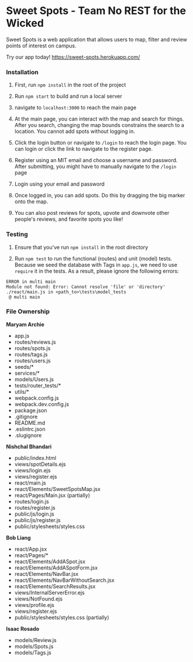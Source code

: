 # Sweet Spots - Team No REST for the Wicked

Sweet Spots is a web application that allows users to map, filter and review points of interest on campus.

Try our app today!
https://sweet-spots.herokuapp.com/

### Installation

1. First, run `npm install` in the root of the project

1. Run `npm start` to build and run a local server

1. navigate to `localhost:3000` to reach the main page

1. At the main page, you can interact with the map and search for things. After you search, changing the map bounds constrains the search to a location. You cannot add spots without logging in.

1. Click the login button or navigate to `/login` to reach the login page. You can
login or click the link to navigate to the register page.

1. Register using an MIT email and choose a username and password. After submitting,
you might have to manually navigate to the `/login` page

1. Login using your email and password

1. Once logged in, you can add spots. Do this by dragging the big marker onto the map.

1. You can also post reviews for spots, upvote and downvote other people's reviews, and favorite spots you like!

### Testing
1. Ensure that you've run `npm install` in the root directory

2. Run `npm test` to run the functional (routes) and unit (model) tests.
Because we seed the database with Tags in `app.js`, we need to use `require` it in the tests. As a result, please ignore the following errors:
```
ERROR in multi main
Module not found: Error: Cannot resolve 'file' or 'directory' ./react/main.js in <path_to>\tests\model_tests
 @ multi main
```

### File Ownership
**Maryam Archie**
+ app.js
+ routes/reviews.js
+ routes/spots.js
+ routes/tags.js
+ routes/users.js
+ seeds/*
+ services/*
+ models/Users.js
+ tests/router_tests/*
+ utils/*
+ webpack.config.js
+ webpack.dev.config.js
+ package.json
+ .gitignore
+ README.md
+ .eslintrc.json
+ .slugignore


**Nishchal Bhandari**
+ public/index.html
+ views/spotDetails.ejs
+ views/login.ejs
+ views/register.ejs
+ react/main.js
+ react/Elements/SweetSpotsMap.jsx
+ react/Pages/Main.jsx (partially)
+ routes/login.js
+ routes/register.js
+ public/js/login.js
+ public/js/register.js
+ public/stylesheets/styles.css

**Bob Liang**
+ react/App.jsx
+ react/Pages/*
+ react/Elements/AddASpot.jsx
+ react/Elements/AddASpotForm.jsx
+ react/Elements/NavBar.jsx
+ react/Elements/NavBarWithoutSearch.jsx
+ react/Elements/SearchResults.jsx
+ views/InternalServerError.ejs
+ views/NotFound.ejs
+ views/profile.ejs
+ views/register.ejs
+ public/stylesheets/styles.css (partially)

**Isaac Rosado**
+ models/Review.js
+ models/Spots.js
+ models/Tags.js
